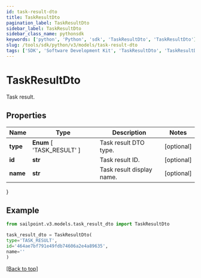 ```yaml
---
id: task-result-dto
title: TaskResultDto
pagination_label: TaskResultDto
sidebar_label: TaskResultDto
sidebar_class_name: pythonsdk
keywords: ['python', 'Python', 'sdk', 'TaskResultDto', 'TaskResultDto'] 
slug: /tools/sdk/python/v3/models/task-result-dto
tags: ['SDK', 'Software Development Kit', 'TaskResultDto', 'TaskResultDto']
---
```


# TaskResultDto

Task result.

## Properties

Name | Type | Description | Notes
------------ | ------------- | ------------- | -------------
**type** |  **Enum** [  'TASK_RESULT' ] | Task result DTO type. | [optional] 
**id** | **str** | Task result ID. | [optional] 
**name** | **str** | Task result display name. | [optional] 
}

## Example

```python
from sailpoint.v3.models.task_result_dto import TaskResultDto

task_result_dto = TaskResultDto(
type='TASK_RESULT',
id='464ae7bf791e49fdb74606a2e4a89635',
name=''
)

```
[[Back to top]](#) 

